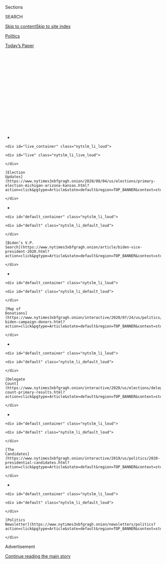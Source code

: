 <div id="app">

<div>

<div>

<div>

<div class="NYTAppHideMasthead css-1q2w90k e1suatyy0">

<div class="section css-ui9rw0 e1suatyy2">

<div class="css-eph4ug er09x8g0">

<div class="css-6n7j50">

</div>

<span class="css-1dv1kvn">Sections</span>

<div class="css-10488qs">

<span class="css-1dv1kvn">SEARCH</span>

</div>

[Skip to content](#site-content)[Skip to site
index](#site-index)

</div>

<div id="masthead-section-label" class="css-1wr3we4 eaxe0e00">

[Politics](https://www.nytimes3xbfgragh.onion/section/politics)

</div>

<div class="css-10698na e1huz5gh0">

</div>

</div>

<div id="masthead-bar-one" class="section hasLinks css-15hmgas e1csuq9d3">

<div class="css-uqyvli e1csuq9d0">

</div>

<div class="css-1uqjmks e1csuq9d1">

</div>

<div class="css-9e9ivx">

[](https://myaccount.nytimes3xbfgragh.onion/auth/login?response_type=cookie&client_id=vi)

</div>

<div class="css-1bvtpon e1csuq9d2">

[Today’s
Paper](https://www.nytimes3xbfgragh.onion/section/todayspaper)

</div>

</div>

</div>

</div>

<div data-aria-hidden="false">

<div id="site-content" data-role="main">

<div>

<div class="css-1aor85t" style="opacity:0.000000001;z-index:-1;visibility:hidden">

<div class="css-1hqnpie">

<div class="css-epjblv">

<span class="css-17xtcya">[Politics](/section/politics)</span><span class="css-x15j1o">|</span><span class="css-fwqvlz">From
Outsider to Insider: Karen Bass’s Unexpected Journey to
Power</span>

</div>

<div class="css-k008qs">

<div class="css-1iwv8en">

<span class="css-18z7m18"></span>

<div>

</div>

</div>

<span class="css-1n6z4y">https://nyti.ms/3i6QveR</span>

<div class="css-1705lsu">

<div class="css-4xjgmj">

<div class="css-4skfbu" data-role="toolbar" data-aria-label="Social Media Share buttons, Save button, and Comments Panel with current comment count" data-testid="share-tools">

  - 
  - 
  - 
  - 
    
    <div class="css-6n7j50">
    
    </div>

  - 
  - 

</div>

</div>

</div>

</div>

</div>

</div>

<div id="NYT_TOP_BANNER_REGION" class="css-13pd83m">

<div>

<div id="styln-elections-notifications-menu" class="section interactive-content interactive-size-medium css-1edisqu">

<div class="css-17ih8de interactive-body">

<div class="nytslm_innerContainer" data-aria-live="polite">

<div class="nytslm_title">

</div>

  - 
    
    <div id="live_container" class="nytslm_li_loud">
    
    <div id="live" class="nytslm_li_live_loud">
    
    </div>
    
    [Election
    Updates](https://www.nytimes3xbfgragh.onion/2020/08/04/us/elections/primary-election-michigan-arizona-kansas.html?action=click&pgtype=Article&state=default&region=TOP_BANNER&context=storylines_menu)
    
    </div>

  - 
    
    <div id="default_container" class="nytslm_li_loud">
    
    <div id="default" class="nytslm_li_default_loud">
    
    </div>
    
    [Biden’s V.P.
    Search](https://www.nytimes3xbfgragh.onion/article/biden-vice-president-2020.html?action=click&pgtype=Article&state=default&region=TOP_BANNER&context=storylines_menu)
    
    </div>

  - 
    
    <div id="default_container" class="nytslm_li_loud">
    
    <div id="default" class="nytslm_li_default_loud">
    
    </div>
    
    [Map of
    Donations](https://www.nytimes3xbfgragh.onion/interactive/2020/07/24/us/politics/trump-biden-campaign-donors.html?action=click&pgtype=Article&state=default&region=TOP_BANNER&context=storylines_menu)
    
    </div>

  - 
    
    <div id="default_container" class="nytslm_li_loud">
    
    <div id="default" class="nytslm_li_default_loud">
    
    </div>
    
    [Delegate
    Count](https://www.nytimes3xbfgragh.onion/interactive/2020/us/elections/delegate-count-primary-results.html?action=click&pgtype=Article&state=default&region=TOP_BANNER&context=storylines_menu)
    
    </div>

  - 
    
    <div id="default_container" class="nytslm_li_loud">
    
    <div id="default" class="nytslm_li_default_loud">
    
    </div>
    
    [The
    Candidates](https://www.nytimes3xbfgragh.onion/interactive/2019/us/politics/2020-presidential-candidates.html?action=click&pgtype=Article&state=default&region=TOP_BANNER&context=storylines_menu)
    
    </div>

  - 
    
    <div id="default_container" class="nytslm_li_loud">
    
    <div id="default" class="nytslm_li_default_loud">
    
    </div>
    
    [Politics
    Newsletter](https://www.nytimes3xbfgragh.onion/newsletters/politics?action=click&pgtype=Article&state=default&region=TOP_BANNER&context=storylines_menu)
    
    </div>

</div>

</div>

</div>

</div>

</div>

<div id="top-wrapper" class="css-1sy8kpn">

<div id="top-slug" class="css-l9onyx">

Advertisement

</div>

[Continue reading the main
story](#after-top)

<div class="ad top-wrapper" style="text-align:center;height:100%;display:block;min-height:250px">

<div id="top" class="place-ad" data-position="top" data-size-key="top">

</div>

</div>

<div id="after-top">

</div>

</div>

<div>

<div id="sponsor-wrapper" class="css-1hyfx7x">

<div id="sponsor-slug" class="css-19vbshk">

Supported by

</div>

[Continue reading the main
story](#after-sponsor)

<div id="sponsor" class="ad sponsor-wrapper" style="text-align:center;height:100%;display:block">

</div>

<div id="after-sponsor">

</div>

</div>

<div class="css-186x18t">

</div>

<div class="css-1vkm6nb ehdk2mb0">

# From Outsider to Insider: Karen Bass’s Unexpected Journey to Power

</div>

At every step in her political career, the California congresswoman had
to be coaxed to run for a higher office. Now she’s a top contender to be
Joe Biden’s running
mate.

<div class="css-79elbk" data-testid="photoviewer-wrapper">

<div class="css-z3e15g" data-testid="photoviewer-wrapper-hidden">

</div>

<div class="css-1a48zt4 ehw59r15" data-testid="photoviewer-children">

![<span class="css-16f3y1r e13ogyst0" data-aria-hidden="true">Representative
Karen Bass of California worked as a community organizer before rising
in state politics. She is now the head of the Congressional Black
Caucus. </span><span class="css-cnj6d5 e1z0qqy90" itemprop="copyrightHolder"><span class="css-1ly73wi e1tej78p0">Credit...</span><span><span>Anna
Moneymaker for The New York
Times</span></span></span>](https://static01.graylady3jvrrxbe.onion/images/2020/08/03/us/politics/03bass1/merlin_175261452_1fcbd46a-2ce4-48e4-a5ec-fa29f351163d-articleLarge.jpg?quality=75&auto=webp&disable=upscale)

</div>

</div>

<div class="css-18e8msd">

<div class="css-pdw9fk epjyd6m0">

<div class="css-1txwxcy ey68jwv0" data-aria-hidden="true">

[![Adam
Nagourney](https://static01.graylady3jvrrxbe.onion/images/2018/02/20/multimedia/author-adam-nagourney/author-adam-nagourney-thumbLarge-v3.png
"Adam Nagourney")](https://www.nytimes3xbfgragh.onion/by/adam-nagourney)[![Jennifer
Medina](https://static01.graylady3jvrrxbe.onion/images/2018/02/20/multimedia/author-jennifer-medina/author-jennifer-medina-thumbLarge-v3.png
"Jennifer Medina")](https://www.nytimes3xbfgragh.onion/by/jennifer-medina)

</div>

<div class="css-1baulvz">

By [<span class="css-1baulvz" itemprop="name">Adam
Nagourney</span>](https://www.nytimes3xbfgragh.onion/by/adam-nagourney)
and [<span class="css-1baulvz last-byline" itemprop="name">Jennifer
Medina</span>](https://www.nytimes3xbfgragh.onion/by/jennifer-medina)

</div>

</div>

  - 
    
    <div class="css-ld3wwf e16638kd2">
    
    Aug. 4, 2020Updated <span class="css-epvm6">3:03 p.m.
    ET</span>
    
    </div>

  - 
    
    <div class="css-4xjgmj">
    
    <div class="css-pvvomx" data-role="toolbar" data-aria-label="Social Media Share buttons, Save button, and Comments Panel with current comment count" data-testid="share-tools">
    
      - 
      - 
      - 
      - 
        
        <div class="css-6n7j50">
        
        </div>
    
      - 
      - 
    
    </div>
    
    </div>

</div>

</div>

<div class="section meteredContent css-1r7ky0e" name="articleBody" itemprop="articleBody">

<div class="css-1fanzo5 StoryBodyCompanionColumn">

<div class="css-53u6y8">

LOS ANGELES — In 2008, as California confronted its most severe fiscal
crisis since the Great Depression, the center of power in the state
capital was a tent. It was set up in the courtyard outside the office of
Gov. Arnold Schwarzenegger, an invitation-only retreat with folding
chairs, a fake grass floor and ashtrays. Mr. Schwarzenegger, his aides
and California’s most influential players — mostly white men — went
there to smoke expensive cigars and talk politics and legislative deals.

But not Karen Bass.

Newly elected as the speaker of the State Assembly, Ms. Bass felt apart
from that club the moment she stepped through the canvas flaps at the
invitation of Mr. Schwarzenegger, a Republican.

“‘I guess you probably don’t want to be doing business here,’” the
governor told her, as Ms. Bass recalled in a recent interview. “He
didn’t know what to do. And that was right. I didn’t want to be in the
tent.”

Here she was, a liberal Democrat and the first Black woman to lead a
statehouse in the nation’s history, one of the three most powerful
elected leaders of California in a moment of fiscal peril, and a wholly
different kind of player navigating among men in a thick haze of cigar
smoke.

</div>

</div>

<div class="css-1fanzo5 StoryBodyCompanionColumn">

<div class="css-53u6y8">

“They didn’t know what to make of me,” she said.

</div>

</div>

<div class="css-79elbk" data-testid="photoviewer-wrapper">

<div class="css-z3e15g" data-testid="photoviewer-wrapper-hidden">

</div>

<div class="css-1a48zt4 ehw59r15" data-testid="photoviewer-children">

![<span class="css-16f3y1r e13ogyst0" data-aria-hidden="true">Ms. Bass
being sworn in as speaker of the California State Assembly in front of
Gov. Arnold Schwarzenegger in 2008. They formed an unlikely alliance to
navigate California’s financial
crisis.</span><span class="css-cnj6d5 e1z0qqy90" itemprop="copyrightHolder"><span class="css-1ly73wi e1tej78p0">Credit...</span><span>Rich
Pedroncelli/Associated
Press</span></span>](https://static01.graylady3jvrrxbe.onion/images/2020/08/03/us/politics/03bass2/03bass2-articleLarge.jpg?quality=75&auto=webp&disable=upscale)

</div>

</div>

<div class="css-1fanzo5 StoryBodyCompanionColumn">

<div class="css-53u6y8">

Today Ms. Bass, a 66-year-old congresswoman and head of the
Congressional Black Caucus, is among the leading candidates being
considered for vice president by [Joseph R. Biden
Jr.](https://www.nytimes3xbfgragh.onion/interactive/2020/us/elections/joe-biden.html)
But in some ways she is still an outsider, making her way in an
overwhelmingly male political culture epitomized 12 years ago by Mr.
Schwarzenegger, the shoot-’em-up action movie star, and today by the
power circles in Washington, where the presidency and vice presidency
remain all-male redoubts. She is barely known to many Americans, even to
many leading Democrats, who — like the men in that tent in Sacramento —
are now trying to figure out what to make of her.

</div>

</div>

<div>

</div>

<div class="css-1fanzo5 StoryBodyCompanionColumn">

<div class="css-53u6y8">

And of all the contenders under consideration, none offer quite the
contrast with Mr. Biden — in the story of her life and the story of her
politics — as the Democratic congresswoman from California.

Ms. Bass grew up in a Black middle-class neighborhood in central Los
Angeles; Mr. Biden spent his first years in predominantly white,
middle-class Scranton, Pa. Mr. Biden was elected to his first public
office in 1970, when he was 27. Ms. Bass was 51 when she was first
elected to the Assembly.

</div>

</div>

<div class="css-1fanzo5 StoryBodyCompanionColumn">

<div class="css-53u6y8">

Ms. Bass was liberal in a state known as one of the most liberal in the
nation. Mr. Biden is the face of the moderate wing of the Democratic
Party. One of Ms. Bass’s earliest causes, when she was a community
organizer confronting crime, drugs and poverty, was opposing [the very
criminal justice law that Mr. Biden had
championed](https://www.nytimes3xbfgragh.onion/2019/06/25/us/joe-biden-crime-laws.html),
with its mandatory jail terms.

At every step in her political career, Ms. Bass had to be coaxed to run
for a higher office. Mr. Biden has been running for president for nearly
half a century.

*\[Sign up* [*for California
Today*](https://www.nytimes3xbfgragh.onion/newsletters/california-today)*,
our daily newsletter from the Golden State.\]*

In many ways, Ms. Bass could help Mr. Biden against [President
Trump](https://www.nytimes3xbfgragh.onion/interactive/2020/us/elections/donald-trump.html).
She would make history as the first Black woman to become a major
party’s candidate for vice president. She talks more about
conciliation than confrontation and does not have as many detractors as
some of her rivals, including Senator Elizabeth Warren of Massachusetts
and Senator Kamala Harris of
California.

</div>

</div>

<div class="css-79elbk" data-testid="photoviewer-wrapper">

<div class="css-z3e15g" data-testid="photoviewer-wrapper-hidden">

</div>

<div class="css-1a48zt4 ehw59r15" data-testid="photoviewer-children">

<div class="css-1xdhyk6 erfvjey0">

<span class="css-1ly73wi e1tej78p0">Image</span>

<div class="css-zjzyr8">

<div data-testid="lazyimage-container" style="height:257.77777777777777px">

</div>

</div>

</div>

<span class="css-16f3y1r e13ogyst0" data-aria-hidden="true">Ms. Bass
with other House Democrats on Capitol Hill in June, before the vote for
the George Floyd Justice in Policing
Act. </span><span class="css-cnj6d5 e1z0qqy90" itemprop="copyrightHolder"><span class="css-1ly73wi e1tej78p0">Credit...</span><span>Anna
Moneymaker for The New York Times</span></span>

</div>

</div>

<div class="css-1fanzo5 StoryBodyCompanionColumn">

<div class="css-53u6y8">

Ms. Bass’s advocacy of liberal positions on criminal justice, poverty,
housing, foster care and welfare could provide a Biden-Bass ticket a
lift with progressive and younger voters. She would arguably be the most
liberal politician chosen for vice president since Jimmy Carter tapped
Walter F. Mondale as his running mate in 1976.

But her record of espousing progressive causes, lack of experience as a
national campaigner and still largely unexplored record in public life
also offer targets for Mr.
Trump.

<div id="NYT_MAIN_CONTENT_1_REGION" class="css-9tf9ac">

<div>

<div id="styln-nfldraft-updates-block" class="section interactive-content interactive-size-medium css-1ftcdic">

<div class="css-17ih8de interactive-body">

<div id="styln-briefing-block" data-asset-id="">

<div class="briefing-block-header-section">

# [Latest Updates: 2020 Election](https://www.nytimes3xbfgragh.onion/2020/08/04/us/elections/primary-election-michigan-arizona-kansas.html?action=click&pgtype=Article&state=default&region=MAIN_CONTENT_1&context=storylines_live_updates)

<div class="briefing-block-ts">

Updated 2020-08-04T18:55:19.561Z

</div>

</div>

  - [Two G.O.P. Senate primaries offer — what else? — a test of loyalty
    to
    Trump.](https://www.nytimes3xbfgragh.onion/2020/08/04/us/elections/primary-election-michigan-arizona-kansas.html?action=click&pgtype=Article&state=default&region=MAIN_CONTENT_1&context=storylines_live_updates#link-3924dd44)
  - [President Trump is suddenly a big supporter of mail-in voting — in
    Florida.](https://www.nytimes3xbfgragh.onion/2020/08/04/us/elections/primary-election-michigan-arizona-kansas.html?action=click&pgtype=Article&state=default&region=MAIN_CONTENT_1&context=storylines_live_updates#link-32b39e33)
  - [Election experts warn Congress about widespread disenfranchisement
    of voters of color in
    November.](https://www.nytimes3xbfgragh.onion/2020/08/04/us/elections/primary-election-michigan-arizona-kansas.html?action=click&pgtype=Article&state=default&region=MAIN_CONTENT_1&context=storylines_live_updates#link-6d019753)

<div class="briefing-block-footer">

<div class="briefing-block-footer-meta">

[See more
updates](https://www.nytimes3xbfgragh.onion/2020/08/04/us/elections/primary-election-michigan-arizona-kansas.html?action=click&pgtype=Article&state=default&region=MAIN_CONTENT_1&context=storylines_live_updates)

</div>

</div>

</div>

</div>

</div>

</div>

</div>

In the 1970s, Ms. Bass joined the [Venceremos
Brigade](https://www.theatlantic.com/politics/archive/2020/07/karen-bass-cuba-venceremos-brigade/614662/),
a group of young leftists working on construction projects in Fidel
Castro’s Cuba. When Castro [died
in 2016](https://www.nytimes3xbfgragh.onion/2016/11/26/world/americas/fidel-castro-dies.html),
she put out a
[statement](https://bass.house.gov/media-center/press-releases/rep-bass-statement-passing-fidel-castro)
saying that “the passing of the Comandante en Jefe is a great loss to
the people of Cuba.” Those positions could allow Mr. Trump to continue
to attack the Democratic ticket as socialist, and could be damaging with
many Cubans in Florida and moderate voters across the Midwest.

</div>

</div>

<div class="css-1fanzo5 StoryBodyCompanionColumn">

<div class="css-53u6y8">

Ms. Bass said she had made a mistake calling Castro “Comandante en
Jefe,” a description widely detested by Cuban exiles. “Wouldn’t do
that again,” she said Sunday on NBC’s “Meet the Press.” “Talked
immediately to my colleagues from Florida and realized that that was
something that just shouldn’t have been said.”

She said she had gone to Cuba to help the Cuban people by building
houses and later to recruit doctors for the United States. “Now, that
doesn’t excuse the fact that I know the Castro regime has been a brutal
regime to its people,” she said.

Chapters of her career that might have gone unnoticed, even as the
leader of the Assembly or a prominent member of Congress, are now coming
to the forefront with the scrutiny that comes with being a potential
candidate for vice president.

In one example, Ms. Bass [spoke
effusively](https://www.scientology.org/scientology-today/church-openings/church-of-scientology-los-angeles.html)
about the Church of Scientology, the organization scrutinized over
cultlike practices and alleged abuse of members, at the opening of its
world headquarters in Los Angeles in 2010. Over the weekend, she
[tweeted](https://twitter.com/KarenBassTweets/status/1289574623424573442?s=20)
a statement explaining why she had attended (it was a big project in her
district) and added, “Just so you all know, I proudly worship at First
New Christian Fellowship Baptist Church in South LA.”

Back in her days as a street organizer, she had never thought about
running for office — not for the Assembly, not for speaker and not for
Congress.

And certainly not for vice president.

“Oh God, no\!” she said. “There isn’t anything in my background that
would make you think that I was planning to run for office, period.”

As Mr. Biden closes in on making his choice, Ms. Bass has become a
classic inside player, calling party leaders, giving interviews and
joining Mr. Biden for a virtual fund-raiser where, in a preview of
sorts, she attacked Mr. Trump. Yet she never forgot the lessons she
learned in those first days as Assembly speaker.

</div>

</div>

<div class="css-1fanzo5 StoryBodyCompanionColumn">

<div class="css-53u6y8">

“When a woman is in a role that’s new, people underestimate,” she said.
“You need to know that the minute I got the job, the question was, was
I really going to last and be a speaker? Is she real, does she really
have any power?”

## ‘I felt like I had failed a generation’

As she grew up in 1960s Los Angeles, Ms. Bass watched the civil rights
movement unfold on the nightly news with her father, volunteering to
walk precincts for Robert F. Kennedy, who was assassinated not far from
her home.

After graduating from the physician assistant program at the University
of Southern California, Ms. Bass worked in an emergency room and taught
on the faculty of the college. As she saw more evidence of the crack
epidemic that was starting to ravage what was then called South Central
Los Angeles, she started a group called the Community Coalition for
Substance Abuse Prevention and Treatment, with the help of a federal
grant.

</div>

</div>

<div class="css-79elbk" data-testid="photoviewer-wrapper">

<div class="css-z3e15g" data-testid="photoviewer-wrapper-hidden">

</div>

<div class="css-1a48zt4 ehw59r15" data-testid="photoviewer-children">

<div class="css-1xdhyk6 erfvjey0">

<span class="css-1ly73wi e1tej78p0">Image</span>

<div class="css-zjzyr8">

<div data-testid="lazyimage-container" style="height:288.71111111111117px">

</div>

</div>

</div>

<span class="css-16f3y1r e13ogyst0" data-aria-hidden="true">Ms. Bass was
the executive director of the Community Coalition in South Central Los
Angeles, where she worked to close down businesses like liquor stores
and replace them with schools and other
businesses.</span><span class="css-cnj6d5 e1z0qqy90" itemprop="copyrightHolder"><span class="css-1ly73wi e1tej78p0">Credit...</span><span>Ken
Hively/Los Angeles Times, via Getty Images</span></span>

</div>

</div>

<div class="css-1fanzo5 StoryBodyCompanionColumn">

<div class="css-53u6y8">

While elected officials were beginning to enact harsh legal punishments,
Ms. Bass viewed addiction as a public health crisis — hardly a popular
view at the time. In meetings in living rooms and community centers, Ms.
Bass argued that there were responses to the epidemic other than the
aggressive policing that was widespread in Los Angeles, such as curbing
the number of liquor stores in the area. The Community Coalition would
become one of the largest and most influential advocacy groups in the
city.

“What she saw quickly was that this was not going to be a time-limited
campaign to stop government from criminalizing people — she realized
this was going on at a national level and set about to build an
organization that was really going to be focused on local reality,” said
Marqueece Harris-Dawson, who took over the organization from Ms. Bass
and is now a councilman from the area.

What made her work notable, Mr. Harris-Dawson said, was her emphasis on
bringing attention to local residents. When television cameras showed
up, she would often step aside and defer to the people who lived there,
her attitude shaped in part by seeing the civil rights movement lose
momentum after the assassinations of the Rev. Dr. Martin Luther King Jr.
and Robert Kennedy.

</div>

</div>

<div class="css-1fanzo5 StoryBodyCompanionColumn">

<div class="css-53u6y8">

For young organizers on staff, she offered specific lessons: Talk to
everyone you can meet in the community, don’t rely on rhetoric and
theories learned in college or activist circles, always have the
conversation with someone who has expressed disagreement with you. She
instructed them to shop in local grocery stores and strike up
conversations with residents while waiting in line.

At the time, South Los Angeles was starting to shift from being a
largely African-American neighborhood to one where Latinos eventually
became the majority. The neighborhood would soon go through turmoil
after a video captured members of the Los Angeles Police Department
beating Rodney King after a high-speed police chase in
1991.

</div>

</div>

<div class="css-79elbk" data-testid="photoviewer-wrapper">

<div class="css-z3e15g" data-testid="photoviewer-wrapper-hidden">

</div>

<div class="css-1a48zt4 ehw59r15" data-testid="photoviewer-children">

<div class="css-1xdhyk6 erfvjey0">

<span class="css-1ly73wi e1tej78p0">Image</span>

<div class="css-zjzyr8">

<div data-testid="lazyimage-container" style="height:250.04444444444442px">

</div>

</div>

</div>

<span class="css-16f3y1r e13ogyst0" data-aria-hidden="true">Smoke rising
from a shopping center burned by rioters in Los Angeles in 1992 after
four police officers were acquitted in the beating of Rodney
King.</span><span class="css-cnj6d5 e1z0qqy90" itemprop="copyrightHolder"><span class="css-1ly73wi e1tej78p0">Credit...</span><span>Paul
Sakuma/Associated Press</span></span>

</div>

</div>

<div class="css-1fanzo5 StoryBodyCompanionColumn">

<div class="css-53u6y8">

Ms. Bass said she initially thought the widely seen recording of the
beating would drive sweeping change — “finally, there was evidence of
what we had been talking about for years,” she said. She, like many
others in the city, was stunned when the officers were acquitted in 1992
and disheartened when the verdict was met with violence and riots, many
in her neighborhood.

“I felt like I had failed a generation, that they were so angry and that
we hadn’t gotten change,” she said.

In the weeks after the uprising, Ms. Bass went block by block surveying
the damage, which had ravaged large areas of the city. As officials set
about plans for rebuilding, she focused on keeping out the kinds of
businesses that residents had long complained were too prevalent, such
as liquor stores and motels, and which she said contributed to the
proliferation of drugs in the community.

By 1994, there was clear evidence of how much the Community Coalition
was going against the grain with its theories for dealing with crime.
And it came from Washington: a crime bill that would set mandatory
minimum sentences for possession of crack cocaine.

</div>

</div>

<div class="css-1fanzo5 StoryBodyCompanionColumn">

<div class="css-53u6y8">

One of the main champions of the bill was Mr. Biden.

“The crime bill was aimed at the war on drugs, and that went against the
very reason she started Community Coalition,” said Mark Ridley-Thomas, a
Los Angeles County supervisor and longtime friend of Ms. Bass’s. “She
knew that the declaration of a war on drugs was to declare war on human
beings who were suffering from a range of addictions, and that was the
wrong approach.”

Ms. Bass initially thought that she could be more effective dealing with
the ills of her city — drugs, crime, poverty — in private organizations
free of the strains of electoral
politics.

</div>

</div>

<div class="css-79elbk" data-testid="photoviewer-wrapper">

<div class="css-z3e15g" data-testid="photoviewer-wrapper-hidden">

</div>

<div class="css-1a48zt4 ehw59r15" data-testid="photoviewer-children">

<div class="css-1xdhyk6 erfvjey0">

<span class="css-1ly73wi e1tej78p0">Image</span>

<div class="css-zjzyr8">

<div data-testid="lazyimage-container" style="height:280.3333333333333px">

</div>

</div>

</div>

<span class="css-16f3y1r e13ogyst0" data-aria-hidden="true">Ms. Bass
with fellow activists in 1992. As she worked for the Community Coalition
for Substance Abuse Prevention and Treatment, she began to attain local
prominence. </span><span class="css-cnj6d5 e1z0qqy90" itemprop="copyrightHolder"><span class="css-1ly73wi e1tej78p0">Credit...</span><span>Community
Coalition</span></span>

</div>

</div>

<div class="css-1fanzo5 StoryBodyCompanionColumn">

<div class="css-53u6y8">

But during those years in Los Angeles, Ms. Bass achieved a level of
prominence and prestige in the community and with local officials, who
began to consult her on issues like appointments to the Police
Department and education policy.

Then, in 2004, pressed by elected officials whom she had been working
with, she agreed to run for the State Assembly. The outside player was
ready to move to the inside.

## Crafting a way out of fiscal crisis

California was sliding into crisis — a $41 billion deficit, larger than
the entire budget of many states — when Ms. Bass was elected speaker in
early 2008. For the next two years, she and other legislative leaders
struggled with Mr. Schwarzenegger over a punishing package of spending
cuts and tax increases to rescue California from its worst fiscal crisis
since the Depression.

It also was a time of a tragedy in her life: In 2006, her only daughter
and her son-in-law were killed in a car crash, an echo of the loss Mr.
Biden has experienced; his wife and daughter were killed in an
automobile accident in 1972.

</div>

</div>

<div class="css-1fanzo5 StoryBodyCompanionColumn">

<div class="css-53u6y8">

“I had a choice as to whether to go back to work or hide,” Ms. Bass
said. “I had to embrace the grief and wrap myself in grief. People don’t
know how to deal with death and people avoid you, people don’t know what
to say. Parents who have lost their children, you join a club that you
didn’t ask to be a part of.”

The collapse of the national economy and housing market had hammered the
state’s finances. Workers were forced to take furloughs. Vendors were
paid with i.o.u.s, and tax refunds were delayed.

“It was the worst budget time in the history of California by far,” said
Michael C. Genest, who was Mr. Schwarzenegger’s top financial adviser.
“The major dynamic was that Republicans wanted to cut, Democrats
wanted to raise taxes. And the reality was we could never cut enough to
balance the budget. And we could never raise taxes enough to balance the
budget.”

Democrats held a substantial majority in the Assembly and the Senate.
But passing a budget in California at the time required a vote by
two-thirds of members of each chamber. As a result, Republican leaders
had significant power in the negotiations.

John A. Pérez, who succeeded Ms. Bass as speaker, said the dynamic of a
minority party holding the votes needed to pass legislation greatly
complicated her negotiations with the Senate and governor.

“But then she had the hard work of delivering the votes in the caucus,”
he said. “And nobody goes to office to make cuts on programs they hold
near and dear.”

Antonio R. Villaraigosa, who was the mayor of Los Angeles at the time,
said he had pushed her for speaker because he thought she had the
political skills to navigate a particularly difficult time in
Sacramento.

</div>

</div>

<div class="css-1fanzo5 StoryBodyCompanionColumn">

<div class="css-53u6y8">

“I thought we needed a leader who could work across the aisles,” he
said. “She’s unabashedly a progressive, but she’s also practical and she
knows how to work with Republicans.”

It was during that period that she honed the political and legislative
skill that have drawn the attention of Mr. Biden — the drive for
consensus, a quiet if firm manner, an ability to work with people on the
other side of the political spectrum.

“I would make the decisions and go tell everybody: OK, this is the
decision we made,” said Fabian Núñez, who was speaker before Ms. Bass.
“She was a coalition builder. She wanted the buy-in.”

To this day, Ms. Bass remembers the unlikely alliance with Mr.
Schwarzenegger and how they navigated the budget crisis from vastly
different ideological perspectives. She would joke morosely when it came
time for the daily walk through the Capitol to Mr. Schwarzenegger’s
office, past the clusters of reporters and lobbyists.

“She used to refer to our daily negotiations as going to Gitmo,” ****
said Darrell Steinberg, who was the Democratic leader of the Senate at
the time and is now the mayor of Sacramento. “‘Gotta go to
Gitmo.’”

</div>

</div>

<div class="css-79elbk" data-testid="photoviewer-wrapper">

<div class="css-z3e15g" data-testid="photoviewer-wrapper-hidden">

</div>

<div class="css-1a48zt4 ehw59r15" data-testid="photoviewer-children">

<div class="css-1xdhyk6 erfvjey0">

<span class="css-1ly73wi e1tej78p0">Image</span>

<div class="css-zjzyr8">

<div data-testid="lazyimage-container" style="height:253.26666666666665px">

</div>

</div>

</div>

<span class="css-16f3y1r e13ogyst0" data-aria-hidden="true">Mr.
Schwarzenegger talking with Ms. Bass at a budget meeting in his Capitol
office in Sacramento in January
2009.</span><span class="css-cnj6d5 e1z0qqy90" itemprop="copyrightHolder"><span class="css-1ly73wi e1tej78p0">Credit...</span><span>Rich
Pedroncelli/Associated Press</span></span>

</div>

</div>

<div class="css-1fanzo5 StoryBodyCompanionColumn">

<div class="css-53u6y8">

The [budget deal agreed
to](https://www.nytimes3xbfgragh.onion/2009/02/20/us/20california.html)
in February 2009 forced sharp concessions from Democrats and
Republicans: $14.8 billion in cuts from health care, education, public
transit and other social services; $12.5 billion in tax increases;$5.4
billion in borrowing; and various accounting gimmicks, including
reliance on an infusion of federal aid. And as the state economy kept
deteriorating, and voters refused to approve some of the taxes,
California was back in the red by spring, forcing Ms. Bass to support
even more budget cuts.

</div>

</div>

<div class="css-1fanzo5 StoryBodyCompanionColumn">

<div class="css-53u6y8">

“She was unflappable,” Mr. Steinberg said. “It was high-stress. And we
were making decisions that we did not want to make. Deep cuts to things
that we cherished.”

Ms. Bass found herself having to go against years of her advocacy by
yielding to Mr. Schwarzenegger and Republicans on issues like foster
care and welfare.

“It was very devastating personally,” she said. “The whole reason I
wanted to run for office to begin with was to expand the social safety
net.”

As Ms. Bass finds herself in contention for a position she had never
sought or considered, a critical question has emerged: Is the ability to
seek consensus versus confrontation, which has served her so well over
the decades, what is required for a vice-presidential candidate in
today’s brutal political environment?

The No. 2 person on the ticket is often expected to carry the burden of
delivering searing attacks. Mr. Biden’s running mate is likely to face
particular scrutiny from Mr. Trump, [who has struggled to find an
effective line of
attack](https://www.nytimes3xbfgragh.onion/2020/07/10/us/biden-trump.html)
against the former vice president.

That said, Ms. Bass’s nonthreatening style and ability to make alliances
could prove to be a tonic in Washington in a post-Trump era. She counts
among her friends an old fellow legislator from Sacramento, Kevin
McCarthy, the House minority leader and Trump ally.

“People use the word nice about her, if you notice,” Mr. Villaraigosa
said. “But I think a better word is — she knows how to stand up for what
she believes in, without being difficult.”

</div>

</div>

<div class="css-1fanzo5 StoryBodyCompanionColumn">

<div class="css-53u6y8">

Ms. Bass said that she was glad to hear herself described as nice “as
opposed to mean” and that with the nation reeling from an epidemic,
confrontation politics seemed petty. But, she added, “Nice doesn’t mean
I wouldn’t
fight.”

</div>

</div>

<div>

</div>

</div>

<div>

</div>

<div>

</div>

<div id="NYT_BELOW_MAIN_CONTENT_REGION">

<div>

<div id="STLYN_guide_v1_STYLN_guide_a" class="section css-l08pwh interactive-content interactive-size-medium">

<div class="css-17ih8de interactive-body">

<div class="g-story g-freebird g-max-limit" data-preview-slug="styln-scroll-guide">

</div>

<div id="g-electionguide-id" class="g-electionguide">

<div class="g-electionguide-container">

<div class="g-electionguide-wrapper">

<div class="g-electionguide-logo">

</div>

# Our 2020 Election Guide

Updated Aug. 4, 2020

  - 
    
    -----
    
    ## The Latest
    
      - Five states are holding primary elections Tuesday, with voters
        in Arizona, Kansas, Michigan, Missouri and Washington State
        choosing nominees for Congress and local offices. [Follow live
        election updates
        here.](https://www.nytimes3xbfgragh.onion/2020/08/04/us/elections/primary-election-michigan-arizona-kansas.html?action=click&pgtype=Article&state=default&region=BELOW_MAIN_CONTENT&context=storylines_guide)

  - 
    
    -----
    
    ## Biden’s V.P. Search
    
      - [Here are 13
        women](https://www.nytimes3xbfgragh.onion/article/biden-vice-president-2020.html?action=click&pgtype=Article&state=default&region=BELOW_MAIN_CONTENT&context=storylines_guide)
        who have been under consideration to be Joe Biden’s running
        mate, and why each might be chosen — and might not be.

  - 
    
    -----
    
    ## Keep Up With Our Coverage
    
      - Get an
        [email](https://www.nytimes3xbfgragh.onion/newsletters/politics?action=click&pgtype=Article&state=default&region=BELOW_MAIN_CONTENT&context=storylines_guide)
        recapping the day’s news
    
    <!-- end list -->
    
      - Download our mobile app on
        [iOS](https://apps.apple.com/us/app/nytimes/id284862083?ls=1&mat_click_id=5c79ae7455014fd1bd66b5610c05b8f2-20191112-16948&referrer=mat_click_id%3D5c79ae7455014fd1bd66b5610c05b8f2-20191112-16948%26link_click_id%3D722930677036718082)
        and
        [Android](http://a.localytics.com/android?id=com.nytimes.android&referrer=utm_source%3Dother_nyt_mobile_web%26utm_medium%3DWeb%2520page%26utm_term%3DGeneral%2520Mobile%2520Page%26utm_campaign%3DNYT%2520Mobile%2520General%2520Page)
        and turn on Breaking News and Politics alerts

</div>

</div>

</div>

</div>

</div>

</div>

</div>

<div>

</div>

<div>

<div id="bottom-wrapper" class="css-1ede5it">

<div id="bottom-slug" class="css-l9onyx">

Advertisement

</div>

[Continue reading the main
story](#after-bottom)

<div id="bottom" class="ad bottom-wrapper" style="text-align:center;height:100%;display:block;min-height:90px">

</div>

<div id="after-bottom">

</div>

</div>

</div>

</div>

</div>

## Site Index

<div>

</div>

## Site Information Navigation

  - [© <span>2020</span> <span>The New York Times
    Company</span>](https://help.nytimes3xbfgragh.onion/hc/en-us/articles/115014792127-Copyright-notice)

<!-- end list -->

  - [NYTCo](https://www.nytco.com/)
  - [Contact
    Us](https://help.nytimes3xbfgragh.onion/hc/en-us/articles/115015385887-Contact-Us)
  - [Work with us](https://www.nytco.com/careers/)
  - [Advertise](https://nytmediakit.com/)
  - [T Brand Studio](http://www.tbrandstudio.com/)
  - [Your Ad
    Choices](https://www.nytimes3xbfgragh.onion/privacy/cookie-policy#how-do-i-manage-trackers)
  - [Privacy](https://www.nytimes3xbfgragh.onion/privacy)
  - [Terms of
    Service](https://help.nytimes3xbfgragh.onion/hc/en-us/articles/115014893428-Terms-of-service)
  - [Terms of
    Sale](https://help.nytimes3xbfgragh.onion/hc/en-us/articles/115014893968-Terms-of-sale)
  - [Site
    Map](https://spiderbites.nytimes3xbfgragh.onion)
  - [Help](https://help.nytimes3xbfgragh.onion/hc/en-us)
  - [Subscriptions](https://www.nytimes3xbfgragh.onion/subscription?campaignId=37WXW)

</div>

</div>

</div>

</div>
